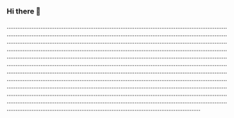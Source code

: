 ### Hi there 👋

.................................................................................................................................................................................................................................................................................................................................................................................................................................................................................................................................................................................................................................................................................................................................................................................................................................................................................................................................................................................................................................................................................................................................................................................................................................................................................................................................................................................................................................................................................................................................